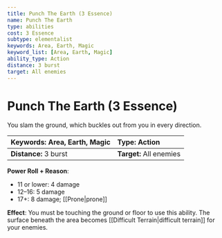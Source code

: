 ```yaml
---
title: Punch The Earth (3 Essence)
name: Punch The Earth
type: abilities
cost: 3 Essence
subtype: elementalist
keywords: Area, Earth, Magic
keyword_list: [Area, Earth, Magic]
ability_type: Action
distance: 3 burst
target: All enemies
---
```


# Punch The Earth (3 Essence)

You slam the ground, which buckles out from you in every direction.

| **Keywords:** Area, Earth, Magic | **Type:** Action        |
| :------------------------------- | :---------------------- |
| **Distance:** 3 burst            | **Target:** All enemies |

**Power Roll + Reason**:

- 11 or lower: 4 damage
- 12–16: 5 damage
- 17+: 8 damage; [[Prone|prone]]

**Effect**: You must be touching the ground or floor to use this ability. The surface beneath the area becomes [[Difficult Terrain|difficult terrain]] for your enemies.
